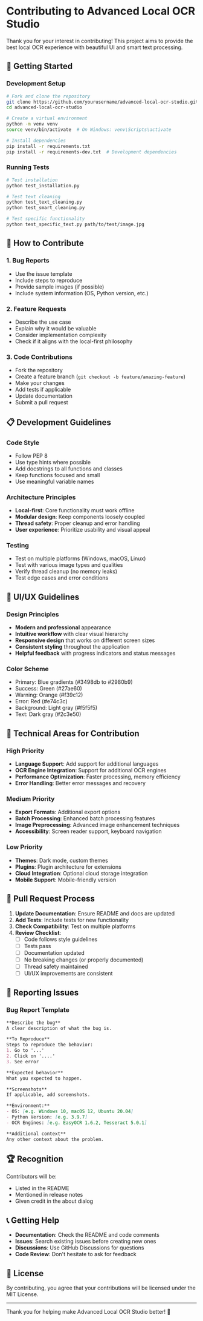 # Contributing to Advanced Local OCR Studio

Thank you for your interest in contributing! This project aims to provide the best local OCR experience with beautiful UI and smart text processing.

## 🚀 **Getting Started**

### Development Setup
```bash
# Fork and clone the repository
git clone https://github.com/yourusername/advanced-local-ocr-studio.git
cd advanced-local-ocr-studio

# Create a virtual environment
python -m venv venv
source venv/bin/activate  # On Windows: venv\Scripts\activate

# Install dependencies
pip install -r requirements.txt
pip install -r requirements-dev.txt  # Development dependencies
```

### Running Tests
```bash
# Test installation
python test_installation.py

# Test text cleaning
python test_text_cleaning.py
python test_smart_cleaning.py

# Test specific functionality
python test_specific_text.py path/to/test/image.jpg
```

## 🎯 **How to Contribute**

### 1. **Bug Reports**
- Use the issue template
- Include steps to reproduce
- Provide sample images (if possible)
- Include system information (OS, Python version, etc.)

### 2. **Feature Requests**
- Describe the use case
- Explain why it would be valuable
- Consider implementation complexity
- Check if it aligns with the local-first philosophy

### 3. **Code Contributions**
- Fork the repository
- Create a feature branch (`git checkout -b feature/amazing-feature`)
- Make your changes
- Add tests if applicable
- Update documentation
- Submit a pull request

## 📋 **Development Guidelines**

### Code Style
- Follow PEP 8
- Use type hints where possible
- Add docstrings to all functions and classes
- Keep functions focused and small
- Use meaningful variable names

### Architecture Principles
- **Local-first**: Core functionality must work offline
- **Modular design**: Keep components loosely coupled
- **Thread safety**: Proper cleanup and error handling
- **User experience**: Prioritize usability and visual appeal

### Testing
- Test on multiple platforms (Windows, macOS, Linux)
- Test with various image types and qualities
- Verify thread cleanup (no memory leaks)
- Test edge cases and error conditions

## 🎨 **UI/UX Guidelines**

### Design Principles
- **Modern and professional** appearance
- **Intuitive workflow** with clear visual hierarchy
- **Responsive design** that works on different screen sizes
- **Consistent styling** throughout the application
- **Helpful feedback** with progress indicators and status messages

### Color Scheme
- Primary: Blue gradients (#3498db to #2980b9)
- Success: Green (#27ae60)
- Warning: Orange (#f39c12)
- Error: Red (#e74c3c)
- Background: Light gray (#f5f5f5)
- Text: Dark gray (#2c3e50)

## 🔧 **Technical Areas for Contribution**

### High Priority
- **Language Support**: Add support for additional languages
- **OCR Engine Integration**: Support for additional OCR engines
- **Performance Optimization**: Faster processing, memory efficiency
- **Error Handling**: Better error messages and recovery

### Medium Priority
- **Export Formats**: Additional export options
- **Batch Processing**: Enhanced batch processing features
- **Image Preprocessing**: Advanced image enhancement techniques
- **Accessibility**: Screen reader support, keyboard navigation

### Low Priority
- **Themes**: Dark mode, custom themes
- **Plugins**: Plugin architecture for extensions
- **Cloud Integration**: Optional cloud storage integration
- **Mobile Support**: Mobile-friendly version

## 📝 **Pull Request Process**

1. **Update Documentation**: Ensure README and docs are updated
2. **Add Tests**: Include tests for new functionality
3. **Check Compatibility**: Test on multiple platforms
4. **Review Checklist**:
   - [ ] Code follows style guidelines
   - [ ] Tests pass
   - [ ] Documentation updated
   - [ ] No breaking changes (or properly documented)
   - [ ] Thread safety maintained
   - [ ] UI/UX improvements are consistent

## 🐛 **Reporting Issues**

### Bug Report Template
```markdown
**Describe the bug**
A clear description of what the bug is.

**To Reproduce**
Steps to reproduce the behavior:
1. Go to '...'
2. Click on '....'
3. See error

**Expected behavior**
What you expected to happen.

**Screenshots**
If applicable, add screenshots.

**Environment:**
- OS: [e.g. Windows 10, macOS 12, Ubuntu 20.04]
- Python Version: [e.g. 3.9.7]
- OCR Engines: [e.g. EasyOCR 1.6.2, Tesseract 5.0.1]

**Additional context**
Any other context about the problem.
```

## 🏆 **Recognition**

Contributors will be:
- Listed in the README
- Mentioned in release notes
- Given credit in the about dialog

## 📞 **Getting Help**

- **Documentation**: Check the README and code comments
- **Issues**: Search existing issues before creating new ones
- **Discussions**: Use GitHub Discussions for questions
- **Code Review**: Don't hesitate to ask for feedback

## 📄 **License**

By contributing, you agree that your contributions will be licensed under the MIT License.

---

Thank you for helping make Advanced Local OCR Studio better! 🎉
